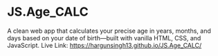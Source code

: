 # JS.Age_CALC
A clean web app that calculates your precise age in years, months, and days based on your date of birth—built with vanilla HTML, CSS, and JavaScript.
Live Link: https://hargunsingh13.github.io/JS.Age_CALC/
